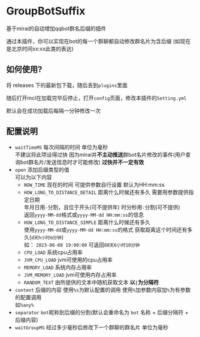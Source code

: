 # GroupBotSuffix
基于mirai的自动增加qqbot群名后缀的插件

通过本插件，你可以实现在bot的每一个群聊都自动修改群名片为含后缀 (如现在是北京时间xx:xx此类的表达)


## 如何使用?

将 releases 下的最新包下载，随后丢到`plugins`里面

随后打开mcl在加载完毕后停止，打开`config`页面，修改本插件的`Setting.yml`

默认会在成功加载后每隔一分钟修改一次

## 配置说明

- `waitTimeMS`
  每次间隔的时间 单位为毫秒<br>
  不建议将此项设得过快 因为mirai并**不主动推送**群bot名片修改的事件(用户查询bot群名片/发送信息时才可能修改) **过快并不一定有效**
- `open`
  添加后缀类型的值<br>
  可以为以下内容
   - `NOW_TIME` 现在的时间 可提供参数自行设置 默认为HH:mm:ss
   - `HOW_LONG_TO_DISTANCE_DETAIL` 距离什么时候还有多久 需要用参数提供指定日期<br>年月日用`-`分割，且位于开头(可不提供年) 时分秒用`:`分割(可不提供)<br>
  返回`yyyy-MM-dd`格式或`yyyy-MM-dd HH:mm:ss`的信息
   - `HOW_LONG_TO_DISTANCE_SIMPLE` 距离什么时候还有多久 <br>
  使用`yyyy-MM-dd`或`yyyy-MM-dd HH:mm:ss`的格式 获取距离这个时间还有多久(`d天h小时m分钟`) <br>
  如： `2023-06-08 19:00:00` 可返回`88天6小时10分钟`
   - `CPU_LOAD` 系统cpu占用率
   - `JVM_CPU_LOAD` jvm可使用的cpu占用率
   - `MEMORY_LOAD` 系统内存占用率
   - `JVM_MEMORY_LOAD` jvm可使用内存占用率
   - `RANDOM_TEXT` 由所提供的文本中随机获取文本 **以`|`为分隔符**
- `content` 
  后缀的内容
  使用`%s`为默认配置的调用
  使用`%`加参数内容加`%`为有参数的配置调用 <br>
  如`%any%`
- `separator`
  `bot`昵称到后缀的分割(默认会重命名为 `bot` 名称 + 后缀分隔符 + 后缀内容)
- `waitGroupMS` 
  经过多少毫秒后修改下一个群聊的群名片 单位为毫秒
   
